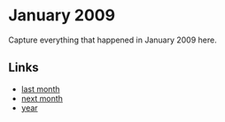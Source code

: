 # January 2009

Capture everything that happened in January 2009 here.

## Links
- [last month](calendar/months/2008-12.md)
- [next month](calendar/months/2009-02.md)
- [year](calendar/years/2009.md)